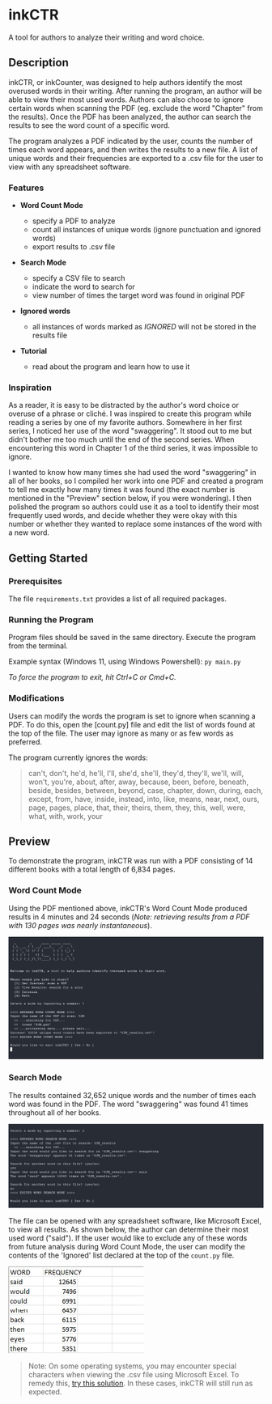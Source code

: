 # inkCTR

A tool for authors to analyze their writing and word choice.

## Description

inkCTR, or inkCounter, was designed to help authors identify the most overused words in their writing. After running the program, an author will be able to view their most used words. Authors can also choose to ignore certain words when scanning the PDF (eg. exclude the word "Chapter" from the results). Once the PDF has been analyzed, the author can search the results to see the word count of a specific word. 

The program analyzes a PDF indicated by the user, counts the number of times each word appears, and then writes the results to a new file. A list of unique words and their frequencies are exported to a .csv file for the user to view with any spreadsheet software.

### Features

* **Word Count Mode**
  * specify a PDF to analyze
  * count all instances of unique words (ignore punctuation and ignored words)
  * export results to .csv file

* **Search Mode**
  * specify a CSV file to search
  * indicate the word to search for
  * view number of times the target word was found in original PDF

* **Ignored words**
  * all instances of words marked as _IGNORED_ will not be stored in the results file

* **Tutorial**
  * read about the program and learn how to use it

### Inspiration

As a reader, it is easy to be distracted by the author's word choice or overuse of a phrase or cliché. I was inspired to create this program while reading a series by one of my favorite authors. Somewhere in her first series, I noticed her use of the word "swaggering". It stood out to me but didn't bother me too much until the end of the second series. When encountering this word in Chapter 1 of the third series, it was impossible to ignore. 

I wanted to know how many times she had used the word "swaggering" in all of her books, so I compiled her work into one PDF and created a program to tell me exactly how many times it was found (the exact number is mentioned in the "Preview" section below, if you were wondering). I then polished the program so authors could use it as a tool to identify their most frequently used words, and decide whether they were okay with this number or whether they wanted to replace some instances of the word with a new word.

## Getting Started

### Prerequisites 

The file `requirements.txt` provides a list of all required packages.

### Running the Program

Program files should be saved in the same directory. Execute the program from the terminal.

Example syntax (Windows 11, using Windows Powershell): ```py main.py```

_To force the program to exit, hit Ctrl+C or Cmd+C._

### Modifications

Users can modify the words the program is set to ignore when scanning a PDF. To do this, open the [count.py] file and edit the list of words found at the top of the file. The user may ignore as many or as few words as preferred. 

The program currently ignores the words:

> can't, don't, he'd, he'll, I'll, she'd, she'll, they'd, they'll, we'll, will, won't, you're, about, after, away, because, been, before, beneath, beside, besides, between, beyond, case, chapter, down, during, each, except, from, have, inside, instead, into, like, means, near, next, ours, page, pages, place, that, their, theirs, them, they, this, well, were, what, with, work, your

## Preview

To demonstrate the program, inkCTR was run with a PDF consisting of 14 different books with a total length of 6,834 pages.

### Word Count Mode

Using the PDF mentioned above, inkCTR's Word Count Mode produced results in 4 minutes and 24 seconds (_Note: retrieving results from a PDF with 130 pages was nearly instantaneous_).

![Word Count Mode](/screenshots/word_count_mode.jpg)

### Search Mode

The results contained 32,652 unique words and the number of times each word was found in the PDF. The word "swaggering" was found 41 times throughout all of her books. 

![Search Mode](/screenshots/search_mode.jpg)

The file can be opened with any spreadsheet software, like Microsoft Excel, to view all results. As shown below, the author can determine their most used word ("said"). If the user would like to exclude any of these words from future analysis during Word Count Mode, the user can modify the contents of the 'Ignored' list declared at the top of the `count.py` file.

![Results](/screenshots/results.jpg)

> Note: On some operating systems, you may encounter special characters when viewing the .csv file using Microsoft Excel. To remedy this, [try this solution](https://support.knowbe4.com/hc/en-us/articles/360041788374-Why-Aren-t-Special-Characters-Displaying-in-My-CSV-File-in-Microsoft-Excel-). In these cases, inkCTR will still run as expected.